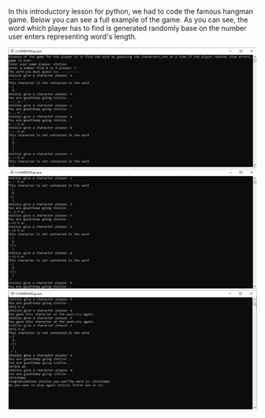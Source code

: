 In this introductory lesson for python, we had to code the famous hangman game. Below you can see a full example of the game.
As you can see, the word which player has to find is generated randomly base on the number user enters representing word's length.

![alt text](https://github.com/stkokko/Projects/blob/master/IntroductionToComputerScience%20(Python)/images/hangman_1.png)
![alt text](https://github.com/stkokko/Projects/blob/master/IntroductionToComputerScience%20(Python)/images/hangman_2.png)
![alt text](https://github.com/stkokko/Projects/blob/master/IntroductionToComputerScience%20(Python)/images/hangman_3.png)
